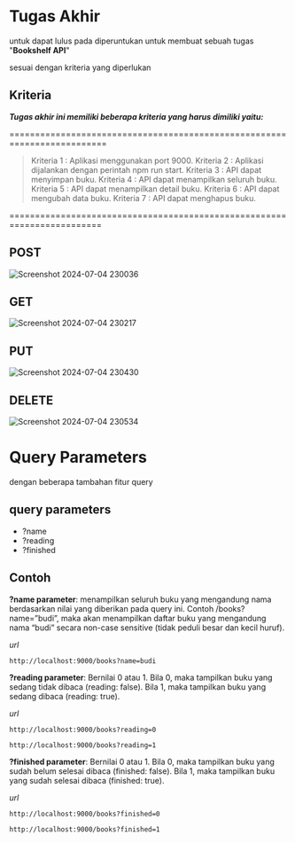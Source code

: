 # Tugas Akhir

untuk dapat lulus pada diperuntukan untuk membuat sebuah tugas "**Bookshelf API**" 

sesuai dengan kriteria yang diperlukan




## Kriteria
___Tugas akhir ini memiliki beberapa kriteria yang harus dimiliki yaitu:___

=========================================================================
> Kriteria 1 : Aplikasi menggunakan port 9000.
> Kriteria 2 : Aplikasi dijalankan dengan perintah npm run start.
> Kriteria 3 : API dapat menyimpan buku.
> Kriteria 4 : API dapat menampilkan seluruh buku.
> Kriteria 5 : API dapat menampilkan detail buku.
> Kriteria 6 : API dapat mengubah data buku.
> Kriteria 7 : API dapat menghapus buku.

========================================================================

## POST
![Screenshot 2024-07-04 230036](https://github.com/wraleydi/Bookshelf-API/assets/166751493/72bfceac-240a-42d5-bf0a-e550d2899bf6)

## GET
![Screenshot 2024-07-04 230217](https://github.com/wraleydi/Bookshelf-API/assets/166751493/edd5fcb5-211b-4f5f-9a8a-705305d95c02)

## PUT
![Screenshot 2024-07-04 230430](https://github.com/wraleydi/Bookshelf-API/assets/166751493/07016073-6515-4186-b3fb-0a1013434307)

## DELETE
![Screenshot 2024-07-04 230534](https://github.com/wraleydi/Bookshelf-API/assets/166751493/8c435151-4794-4710-b942-ec23518787f0)


# Query Parameters
dengan beberapa tambahan fitur query 

## query parameters
 - ?name
 - ?reading
 - ?finished

## Contoh
**?name parameter**:
menampilkan seluruh buku yang mengandung nama berdasarkan nilai yang diberikan pada query ini. Contoh /books?name=”budi”, maka akan menampilkan daftar buku yang mengandung nama “budi” secara non-case sensitive  (tidak peduli besar dan kecil huruf).

_url_
~~~
http://localhost:9000/books?name=budi
~~~

**?reading parameter**:
Bernilai 0 atau 1. Bila 0, maka tampilkan buku yang sedang tidak dibaca (reading: false). Bila 1, maka tampilkan buku yang sedang dibaca (reading: true).

_url_
~~~
http://localhost:9000/books?reading=0
~~~
~~~
http://localhost:9000/books?reading=1
~~~

**?finished parameter**:
Bernilai 0 atau 1. Bila 0, maka tampilkan buku yang sudah belum selesai dibaca (finished: false). Bila 1, maka tampilkan buku yang sudah selesai dibaca (finished: true).

_url_
~~~
http://localhost:9000/books?finished=0
~~~
~~~
http://localhost:9000/books?finished=1
~~~
